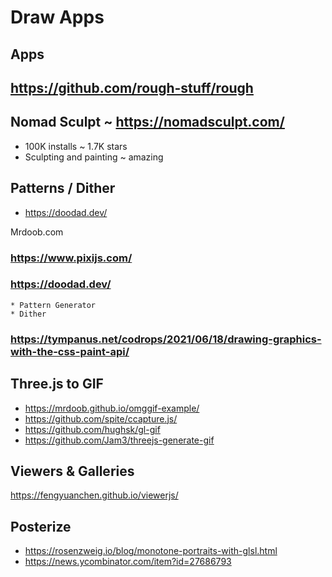 # Draw Apps


## Apps


## https://github.com/rough-stuff/rough


## Nomad Sculpt ~ https://nomadsculpt.com/
* 100K installs ~ 1.7K stars
* Sculpting and painting ~ amazing

## Patterns / Dither

* https://doodad.dev/

Mrdoob.com


### https://www.pixijs.com/

### https://doodad.dev/
	* Pattern Generator
	* Dither

### https://tympanus.net/codrops/2021/06/18/drawing-graphics-with-the-css-paint-api/

## Three.js to GIF

* https://mrdoob.github.io/omggif-example/
* https://github.com/spite/ccapture.js/
* https://github.com/hughsk/gl-gif
* https://github.com/Jam3/threejs-generate-gif

## Viewers & Galleries

https://fengyuanchen.github.io/viewerjs/


## Posterize

* https://rosenzweig.io/blog/monotone-portraits-with-glsl.html
* https://news.ycombinator.com/item?id=27686793